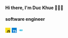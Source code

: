 #### Hi there, I'm Duc Khue  👋👋👋
#### software engineer
![](./javascript.png)
![](./typescript.png)
![](./go.png)
